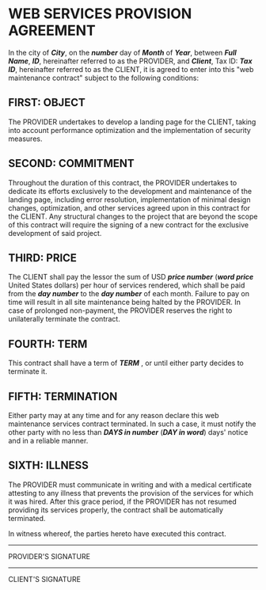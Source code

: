 # WEB SERVICES PROVISION AGREEMENT

In the city of **_City_**, on the **_number_** day of **_Month_** of **_Year_**, between **_Full Name_**, **_ID_**, hereinafter referred to as the PROVIDER, and **_Client_**, Tax ID: **_Tax ID_**, hereinafter referred to as the CLIENT, it is agreed to enter into this "web maintenance contract" subject to the following conditions:

## FIRST: OBJECT
The PROVIDER undertakes to develop a landing page for the CLIENT, taking into account performance optimization and the implementation of security measures.

## SECOND: COMMITMENT
Throughout the duration of this contract, the PROVIDER undertakes to dedicate its efforts exclusively to the development and maintenance of the landing page, including error resolution, implementation of minimal design changes, optimization, and other services agreed upon in this contract for the CLIENT. Any structural changes to the project that are beyond the scope of this contract will require the signing of a new contract for the exclusive development of said project.

## THIRD: PRICE
The CLIENT shall pay the lessor the sum of USD **_price number_** (**_word price_** United States dollars) per hour of services rendered, which shall be paid from the **_day number_** to the **_day number_** of each month. Failure to pay on time will result in all site maintenance being halted by the PROVIDER. In case of prolonged non-payment, the PROVIDER reserves the right to unilaterally terminate the contract.

## FOURTH: TERM
This contract shall have a term of **_TERM_** <!-- Eg: 30 days, 8 months, indefinite -->, or until either party decides to terminate it.

## FIFTH: TERMINATION
Either party may at any time and for any reason declare this web maintenance services contract terminated. In such a case, it must notify the other party with no less than **_DAYS in number_** (**_DAY in word_**) <!-- 15 (fifteen) --> days' notice and in a reliable manner.

## SIXTH: ILLNESS
The PROVIDER must communicate in writing and with a medical certificate attesting to any illness that prevents the provision of the services for which it was hired. After this grace period, if the PROVIDER has not resumed providing its services properly, the contract shall be automatically terminated.

In witness whereof, the parties hereto have executed this contract.

---

PROVIDER'S SIGNATURE

---

CLIENT'S SIGNATURE
